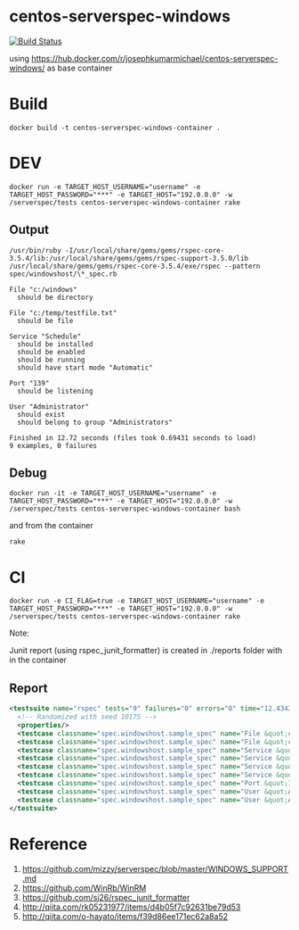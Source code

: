# centos-serverspec-windows
[![Build Status](https://travis-ci.org/josephkumarmichael/centos-serverspec-windows-testbed.svg?branch=master)](https://travis-ci.org/josephkumarmichael/centos-serverspec-windows-testbed)

using https://hub.docker.com/r/josephkumarmichael/centos-serverspec-windows/ as base container

# Build
```
docker build -t centos-serverspec-windows-container .
```
# DEV
```
docker run -e TARGET_HOST_USERNAME="username" -e TARGET_HOST_PASSWORD="***" -e TARGET_HOST="192.0.0.0" -w /serverspec/tests centos-serverspec-windows-container rake
```
## Output
```shell
/usr/bin/ruby -I/usr/local/share/gems/gems/rspec-core-3.5.4/lib:/usr/local/share/gems/gems/rspec-support-3.5.0/lib /usr/local/share/gems/gems/rspec-core-3.5.4/exe/rspec --pattern spec/windowshost/\*_spec.rb

File "c:/windows"
  should be directory

File "c:/temp/testfile.txt"
  should be file

Service "Schedule"
  should be installed
  should be enabled
  should be running
  should have start mode "Automatic"

Port "139"
  should be listening

User "Administrator"
  should exist
  should belong to group "Administrators"

Finished in 12.72 seconds (files took 0.69431 seconds to load)
9 examples, 0 failures
```
## Debug
```
docker run -it -e TARGET_HOST_USERNAME="username" -e TARGET_HOST_PASSWORD="***" -e TARGET_HOST="192.0.0.0" -w /serverspec/tests centos-serverspec-windows-container bash
```
and from the container
```
rake
```

# CI
```
docker run -e CI_FLAG=true -e TARGET_HOST_USERNAME="username" -e TARGET_HOST_PASSWORD="***" -e TARGET_HOST="192.0.0.0" -w /serverspec/tests centos-serverspec-windows-container rake
```
Note:

Junit report (using rspec_junit_formatter) is created in ./reports folder with in the container

## Report

```xml
<testsuite name="rspec" tests="9" failures="0" errors="0" time="12.434326" timestamp="">
  <!-- Randomized with seed 10175 -->
  <properties/>
  <testcase classname="spec.windowshost.sample_spec" name="File &quot;c:/windows&quot; should be directory" file="./spec/windowshost/sample_spec.rb" time="1.272238"/>
  <testcase classname="spec.windowshost.sample_spec" name="File &quot;c:/temp/testfile.txt&quot; should be file" file="./spec/windowshost/sample_spec.rb" time="1.174061"/>
  <testcase classname="spec.windowshost.sample_spec" name="Service &quot;Schedule&quot; should be installed" file="./spec/windowshost/sample_spec.rb" time="1.489733"/>
  <testcase classname="spec.windowshost.sample_spec" name="Service &quot;Schedule&quot; should be enabled" file="./spec/windowshost/sample_spec.rb" time="1.560738"/>
  <testcase classname="spec.windowshost.sample_spec" name="Service &quot;Schedule&quot; should be running" file="./spec/windowshost/sample_spec.rb" time="1.504575"/>
  <testcase classname="spec.windowshost.sample_spec" name="Service &quot;Schedule&quot; should have start mode &quot;Automatic&quot;" file="./spec/windowshost/sample_spec.rb" time="1.743139"/>
  <testcase classname="spec.windowshost.sample_spec" name="Port &quot;139&quot; should be listening" file="./spec/windowshost/sample_spec.rb" time="1.217949"/>
  <testcase classname="spec.windowshost.sample_spec" name="User &quot;Administrator&quot; should exist" file="./spec/windowshost/sample_spec.rb" time="1.330324"/>
  <testcase classname="spec.windowshost.sample_spec" name="User &quot;Administrator&quot; should belong to group &quot;Administrators&quot;" file="./spec/windowshost/sample_spec.rb" time="1.134787"/>
</testsuite>

```

# Reference

1. https://github.com/mizzy/serverspec/blob/master/WINDOWS_SUPPORT.md
2. https://github.com/WinRb/WinRM
3. https://github.com/sj26/rspec_junit_formatter
4. http://qiita.com/rk05231977/items/d4b05f7c92631be79d53
5. http://qiita.com/o-hayato/items/f39d86ee171ec62a8a52
